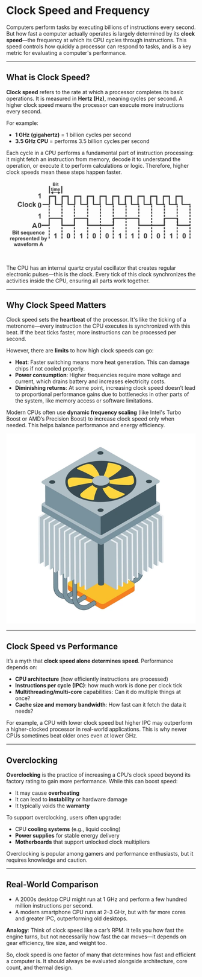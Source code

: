 # Clock Speed and Frequency

Computers perform tasks by executing billions of instructions every second. But how fast a computer actually operates is largely determined by its **clock speed**—the frequency at which its CPU cycles through instructions. This speed controls how quickly a processor can respond to tasks, and is a key metric for evaluating a computer's performance.

---

## What is Clock Speed?

**Clock speed** refers to the rate at which a processor completes its basic operations. It is measured in **Hertz (Hz)**, meaning cycles per second. A higher clock speed means the processor can execute more instructions every second.

For example:

* **1 GHz (gigahertz)** = 1 billion cycles per second
* **3.5 GHz CPU** = performs 3.5 billion cycles per second

Each cycle in a CPU performs a fundamental part of instruction processing: it might fetch an instruction from memory, decode it to understand the operation, or execute it to perform calculations or logic. Therefore, higher clock speeds mean these steps happen faster.

![1752832430135](image/014_clock_speed_and_frequency/1752832430135.png)

The CPU has an internal quartz crystal oscillator that creates regular electronic pulses—this is the clock. Every tick of this clock synchronizes the activities inside the CPU, ensuring all parts work together.

---

## Why Clock Speed Matters

Clock speed sets the **heartbeat** of the processor. It's like the ticking of a metronome—every instruction the CPU executes is synchronized with this beat. If the beat ticks faster, more instructions can be processed per second.

However, there are **limits** to how high clock speeds can go:

* **Heat**: Faster switching means more heat generation. This can damage chips if not cooled properly.
* **Power consumption**: Higher frequencies require more voltage and current, which drains battery and increases electricity costs.
* **Diminishing returns**: At some point, increasing clock speed doesn’t lead to proportional performance gains due to bottlenecks in other parts of the system, like memory access or software limitations.

Modern CPUs often use **dynamic frequency scaling** (like Intel's Turbo Boost or AMD’s Precision Boost) to increase clock speed only when needed. This helps balance performance and energy efficiency.

![1752832504779](image/014_clock_speed_and_frequency/1752832504779.png)

---

## Clock Speed vs Performance

It’s a myth that **clock speed alone determines speed**. Performance depends on:

* **CPU architecture** (how efficiently instructions are processed)
* **Instructions per cycle (IPC)**: how much work is done per clock tick
* **Multithreading/multi-core** capabilities: Can it do multiple things at once?
* **Cache size and memory bandwidth**: How fast can it fetch the data it needs?

For example, a CPU with lower clock speed but higher IPC may outperform a higher-clocked processor in real-world applications. This is why newer CPUs sometimes beat older ones even at lower GHz.

---

## Overclocking

**Overclocking** is the practice of increasing a CPU’s clock speed beyond its factory rating to gain more performance. While this can boost speed:

* It may cause **overheating**
* It can lead to **instability** or hardware damage
* It typically voids the **warranty**

To support overclocking, users often upgrade:

* CPU **cooling systems** (e.g., liquid cooling)
* **Power supplies** for stable energy delivery
* **Motherboards** that support unlocked clock multipliers

Overclocking is popular among gamers and performance enthusiasts, but it requires knowledge and caution.

---

## Real-World Comparison

* A 2000s desktop CPU might run at 1 GHz and perform a few hundred million instructions per second.
* A modern smartphone CPU runs at 2–3 GHz, but with far more cores and greater IPC, outperforming old desktops.

**Analogy**: Think of clock speed like a car’s RPM. It tells you how fast the engine turns, but not necessarily how fast the car moves—it depends on gear efficiency, tire size, and weight too.

So, clock speed is one factor of many that determines how fast and efficient a computer is. It should always be evaluated alongside architecture, core count, and thermal design.

